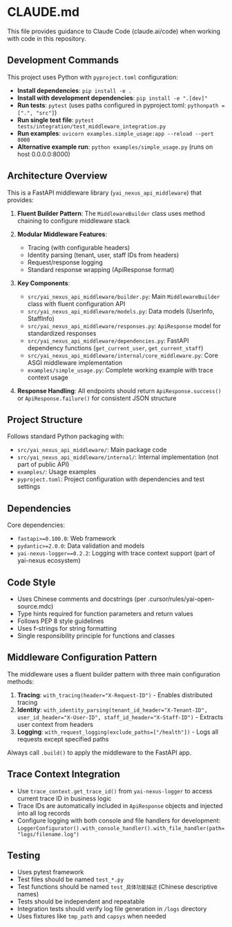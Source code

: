 # CLAUDE.md

This file provides guidance to Claude Code (claude.ai/code) when working with code in this repository.

## Development Commands

This project uses Python with `pyproject.toml` configuration:

- **Install dependencies**: `pip install -e .`
- **Install with development dependencies**: `pip install -e ".[dev]"`
- **Run tests**: `pytest` (uses paths configured in pyproject.toml: `pythonpath = [".", "src"]`)
- **Run single test file**: `pytest tests/integration/test_middleware_integration.py`
- **Run examples**: `uvicorn examples.simple_usage:app --reload --port 8000`
- **Alternative example run**: `python examples/simple_usage.py` (runs on host 0.0.0.0:8000)

## Architecture Overview

This is a FastAPI middleware library (`yai_nexus_api_middleware`) that provides:

1. **Fluent Builder Pattern**: The `MiddlewareBuilder` class uses method chaining to configure middleware stack
2. **Modular Middleware Features**:
   - Tracing (with configurable headers)
   - Identity parsing (tenant, user, staff IDs from headers)
   - Request/response logging
   - Standard response wrapping (ApiResponse format)

3. **Key Components**:
   - `src/yai_nexus_api_middleware/builder.py`: Main `MiddlewareBuilder` class with fluent configuration API
   - `src/yai_nexus_api_middleware/models.py`: Data models (UserInfo, StaffInfo)
   - `src/yai_nexus_api_middleware/responses.py`: `ApiResponse` model for standardized responses
   - `src/yai_nexus_api_middleware/dependencies.py`: FastAPI dependency functions (`get_current_user`, `get_current_staff`)
   - `src/yai_nexus_api_middleware/internal/core_middleware.py`: Core ASGI middleware implementation
   - `examples/simple_usage.py`: Complete working example with trace context usage

4. **Response Handling**: All endpoints should return `ApiResponse.success()` or `ApiResponse.failure()` for consistent JSON structure

## Project Structure

Follows standard Python packaging with:
- `src/yai_nexus_api_middleware/`: Main package code
- `src/yai_nexus_api_middleware/internal/`: Internal implementation (not part of public API)
- `examples/`: Usage examples
- `pyproject.toml`: Project configuration with dependencies and test settings

## Dependencies

Core dependencies:
- `fastapi>=0.100.0`: Web framework
- `pydantic>=2.0.0`: Data validation and models
- `yai-nexus-logger==0.2.2`: Logging with trace context support (part of yai-nexus ecosystem)

## Code Style

- Uses Chinese comments and docstrings (per .cursor/rules/yai-open-source.mdc)
- Type hints required for function parameters and return values
- Follows PEP 8 style guidelines
- Uses f-strings for string formatting
- Single responsibility principle for functions and classes

## Middleware Configuration Pattern

The middleware uses a fluent builder pattern with three main configuration methods:

1. **Tracing**: `with_tracing(header="X-Request-ID")` - Enables distributed tracing
2. **Identity**: `with_identity_parsing(tenant_id_header="X-Tenant-ID", user_id_header="X-User-ID", staff_id_header="X-Staff-ID")` - Extracts user context from headers
3. **Logging**: `with_request_logging(exclude_paths=["/health"])` - Logs all requests except specified paths

Always call `.build()` to apply the middleware to the FastAPI app.

## Trace Context Integration

- Use `trace_context.get_trace_id()` from `yai-nexus-logger` to access current trace ID in business logic
- Trace IDs are automatically included in `ApiResponse` objects and injected into all log records
- Configure logging with both console and file handlers for development: `LoggerConfigurator().with_console_handler().with_file_handler(path="logs/filename.log")`

## Testing

- Uses pytest framework
- Test files should be named `test_*.py`
- Test functions should be named `test_具体功能描述` (Chinese descriptive names)
- Tests should be independent and repeatable
- Integration tests should verify log file generation in `/logs` directory
- Uses fixtures like `tmp_path` and `capsys` when needed